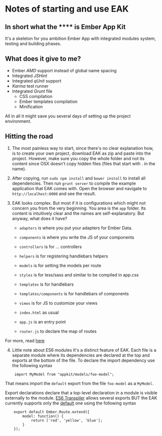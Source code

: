 # Notes of starting and use EAK

## In short what the **** is Ember App Kit
It's a skeleton for you ambition Ember App with
integrated modules system, testing and building phases.

## What does it give to me?

* Ember *AMD* support instead of global name spacing
* Integrated *JSHint*
* Integrated *qUnit* support
* *Karma* test runner
* Integrated *Grunt* file
	* CSS compilation
	* Ember templates compilation
	* Minification

All in all it might save you several days of setting up the
project environment.

## Hitting the road

1. The most painless way to start, since there's no
clear explanation how, is to create your own project,
download EAK as zip and paste into the project.
However, make sure you copy the whole folder and not its
content since OSX doesn't copy hidden files (files that
start with . in the name).

2. After copying, run `sudo npm install` and `bower install`
to install all dependencies. Then run `grunt server`
to compile the example application that EAK comes with.
Open the browser and navigate to `http://localhost:8000`
and see the result.

3. EAK looks complex. But most if it is configurations which might
not concern you from the very beginning. You area is the `app` folder.
Its content is intuitively clear and the names are self-explanatory.
But anyway, what does it have?

	* `adapters` is where you put your adapters for Ember Data.
	* `components` is where you write the JS of your components
	* `controllers` is for ... controllers
	* `helpers` is for registering handlebars helpers
	* `models` is for setting the models per route
	* `styles` is for less/sass and similar to be compiled in app.css
	* `templates` is for handlebars
	* `templates/components` is for handlebars of components
	* `views` is for JS to customize your views

	* `index.html` as usual
	* `app.js` is an entry point
	* `router.js` to declare the map of routes

For more, read [here](http://iamstef.net/ember-app-kit/guides/getting-started.html)

4. Little note about ES6 modules
It's a distinct feature of EAK. Each file is a separate module where
its dependencies are declared at the top and exports at the bottom of
the file.
To declare the import dependency use the following syntax

		import MyModel from "appkit/models/foo-model";

That means import the `default` export from the file `foo-model` as a `MyModel`.

Export declarations declare that a top-level declaration in a module is visible externally to the module.
[ES6 Transpiler](https://github.com/square/es6-module-transpiler#supported-es6-module-syntax) allows several
exports BUT the EAK currently supports only the
[default](https://github.com/square/es6-module-transpiler#default-exports) one using the following syntax

		export default Ember.Route.extend({
			model: function() {
				return ['red', 'yellow', 'blue'];
			}
		});